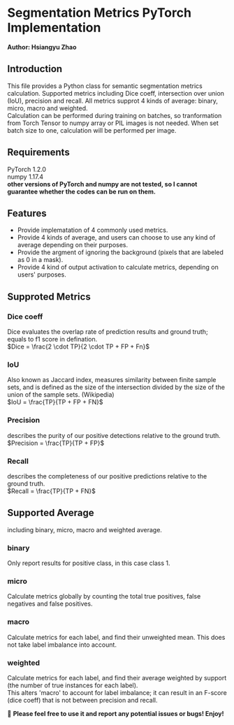 # Segmentation Metrics PyTorch Implementation
**Author: Hsiangyu Zhao**

## Introduction
This file provides a Python class for semantic segmentation metrics calculation. Supported metrics including Dice coeff, intersection over union (IoU), precision and recall. All metrics supprot 4 kinds of average: binary, micro, macro and weighted.  
Calculation can be performed during training on batches, so tranformation from Torch Tensor to numpy array or PIL images is not needed. When set batch size to one, calculation will be performed per image.  

## Requirements
PyTorch 1.2.0  
numpy 1.17.4  
**other versions of PyTorch and numpy are not tested, so I cannot guarantee whether the codes can be run on them.**

## Features
- Provide implematation of 4 commonly used metrics.
- Provide 4 kinds of average, and users can choose to use any kind of average depending on their purposes.
- Provide the argment of ignoring the background (pixels that are labeled as 0 in a mask).
- Provide 4 kind of output activation to calculate metrics, depending on users' purposes.

## Supproted Metrics
### Dice coeff
Dice evaluates the overlap rate of prediction results and ground truth; equals to f1 score in defination.  
$Dice = \frac{2 \cdot TP}{2 \cdot TP + FP + Fn}$  
### IoU
Also known as Jaccard index, measures similarity between finite sample sets, and is defined as the size of the intersection divided by the size of the union of the sample sets. (Wikipedia)  
$IoU = \frac{TP}{TP + FP + FN}$  
### Precision
describes the purity of our positive detections relative to the ground truth.  
$Precision = \frac{TP}{TP + FP}$  
### Recall
describes the completeness of our positive predictions relative to the ground truth.  
$Recall = \frac{TP}{TP + FN}$  

## Supported Average
including binary, micro, macro and weighted average.
### binary
Only report results for positive class, in this case class 1.
### micro
Calculate metrics globally by counting the total true positives, false negatives and false positives.
### macro
Calculate metrics for each label, and find their unweighted mean. This does not take label imbalance into account.
### weighted
Calculate metrics for each label, and find their average weighted by support (the number of true instances for each label).  
This alters 'macro' to account for label imbalance; it can result in an F-score (dice coeff) that is not between precision and recall.

🛑 **Please feel free to use it and report any potential issues or bugs! Enjoy!**
